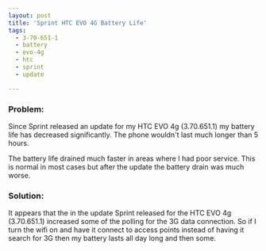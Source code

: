 ```yaml
---
layout: post
title: 'Sprint HTC EVO 4G Battery Life'
tags:
  - 3-70-651-1
  - battery
  - evo-4g
  - htc
  - sprint
  - update

---
```


<h3>Problem:</h3>
Since Sprint released an update for my HTC EVO 4g (3.70.651.1) my battery life has decreased significantly. The phone wouldn't last much longer than 5 hours.

The battery life drained much faster in areas where I had poor service. This is normal in most cases but after the update the battery drain was much worse.
<h3>Solution:</h3>
It appears that the in the update Sprint released for the HTC EVO 4g (3.70.651.1) increased some of the polling for the 3G data connection. So if I turn the wifi on and have it connect to access points instead of having it search for 3G then my battery lasts all day long and then some.
